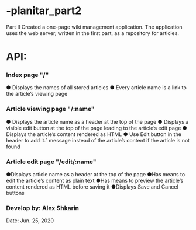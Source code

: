 # -planitar_part2

Part II
Created a one-page wiki management application. The application uses the web server, written in the first part, as a repository for articles.

# API:
### Index page  "/" 

● Displays the names of all stored articles 
● Every article name is a link to the article’s viewing page 

### Article viewing page  "/:name" 
● Displays the article name as a header at the top of the page 
● Displays a visible edit button at the top of the page leading to the article’s edit page 
● Displays the article’s content rendered as HTML 
● Use Edit button in the header to add it.` message instead of the article’s content if the article is not found 

### Article edit page  "/edit/:name" 
●Displays article name as a header at the top 
of the page 
●Has means to edit the article’s content as 
plain text 
●Has means to preview the article’s content 
rendered as HTML before saving it 
●Displays Save and Cancel buttons 



### Develop by: Alex Shkarin

Date: Jun. 25, 2020
